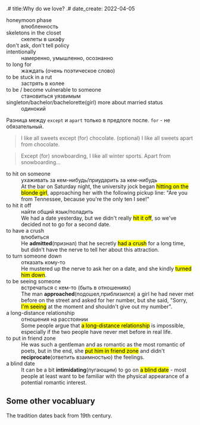 .# title:Why do we love?
.# date_create: 2022-04-05

<dl>
<dt>honeymoon phase
<dd>влюбленность
<dt>skeletons in the closet
<dd>скелеты в шкафу
<dt>don't ask, don't tell policy
<dt>intentionally
<dd>намеренно, умышленно, осознанно
<dt>to long for
<dd>жаждать (очень поэтическое слово)
<dt>to be stuck in a rut
<dd>застрять в колее
<dt>to be / become vulnerable to someone
<dd>становиться уязвимым
<dt>singleton/bachelor/bachelorette(girl) more about married status
<dd>одинокий
</dl>


Разница между `except` и `apart` только в предлоге после. `for` - не обязательный.

> I like all sweets except (for) chocolate. (optional)
> I like all sweets apart from chocolate.

> Except (for) snowboarding, I like all winter sports.
> Apart from snowboarding...

<dl>
<dt>to hit on someone
<dd>ухаживать за кем-нибудь/приударить за кем-нибудь
<dd>At the bar on Saturday night, the university jock began <mark>hitting on the blonde girl</mark>, approaching her with the following pickup line: "Are you from Tennessee, because you're the only ten I see!"

<dt>to hit it off
<dd>найти общий язык/поладить
<dd>We had a date yesterday, but we didn't really <mark>hit it off</mark>, so we've decided not to go for a second date.

<dt>to have a crush
<dd>влюбиться
<dd>He <b>admitted</b>(признал) that he secretly <mark>had a crush</mark> for a long time, but didn't have the nerve to tell her about this attraction.

<dt>to turn someone down
<dd>отказать кому-то
<dd>He mustered up the nerve to ask her on a date, and she kindly <mark>turned him down</mark>.


<dt>to be seeing someone
<dd>встречаться с кем-то (быть в отношениях)
<dd>The man <b>approached</b>(подошел,приблизился) a girl he had never met before on the street and asked for her number, but she said, "Sorry, <mark>I'm seeing</mark> at the moment and shouldn't give out my number".

<dt>a long-distance relationship
<dd>отношения на расстоянии
<dd>Some people argue that <mark>a long-distance relationship</mark> is impossible, especially if the two people have never met before in real life.

<dt>to put in friend zone
<dd>He was such a gentleman and as romantic as the most romantic of poets, but in the end, she <mark>put him in friend zone</mark> and didn't <b>reciprocate</b>(ответить взаимностью) the feelings.

<dt>a blind date
<dd>It can be a bit <b>intimidating</b>(пугающим) to go on <mark>a blind date</mark> - most people at least want to be familiar with the physical appearance of a potential romantic interest.
</dl>

## Some other vocabluary

The tradition dates back from 19th century.
